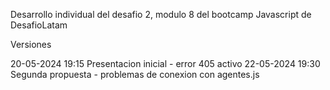 Desarrollo individual del desafio 2, modulo 8 del bootcamp Javascript de DesafioLatam

Versiones

20-05-2024 19:15 Presentacion inicial - error 405 activo
22-05-2024 19:30 Segunda propuesta - problemas de conexion con agentes.js
